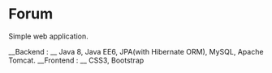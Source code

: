 # Forum
Simple web application.

__Backend : __ Java 8, Java EE6, JPA(with Hibernate ORM), MySQL, Apache Tomcat.
__Frontend : __ CSS3, Bootstrap
